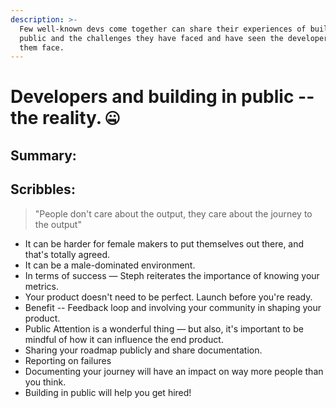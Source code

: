```yaml
---
description: >-
  Few well-known devs come together can share their experiences of building in
  public and the challenges they have faced and have seen the developers around
  them face.
---
```


# Developers and building in public -- the reality. 🤐

## Summary:









## Scribbles: 

> "People don't care about the output, they care about the journey to the output"

* It can be harder for female makers to put themselves out there, and that's totally agreed.
* It can be a male-dominated environment.
* In terms of success — Steph reiterates the importance of knowing your metrics.
* Your product doesn't need to be perfect. Launch before you're ready.
* Benefit -- Feedback loop and involving your community in shaping your product.
* Public Attention is a wonderful thing — but also, it's important to be mindful of how it can influence the end product.
* Sharing your roadmap publicly and share documentation.
* Reporting on failures
* Documenting your journey will have an impact on way more people than you think.
* Building in public will help you get hired!





